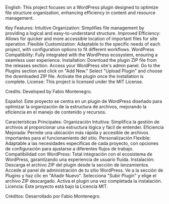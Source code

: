 English:
This project focuses on a WordPress plugin designed to optimize file structure organization, enhancing efficiency in content and resource management.

Key Features:
Intuitive Organization: Simplifies file management by providing a logical and easy-to-understand structure.
Improved Efficiency: Allows for quicker and more accessible location of important files for site operation.
Flexible Customization: Adaptable to the specific needs of each project, with configuration options to fit different workflows.
WordPress Compatibility: Fully integrated with the WordPress ecosystem, ensuring a seamless user experience.
Installation:
Download the plugin ZIP file from the releases section.
Access your WordPress site's admin panel.
Go to the Plugins section and click on "Add New."
Select "Upload Plugin" and choose the downloaded ZIP file.
Activate the plugin once the installation is complete.
License:
This project is licensed under the MIT License. 

Credits:
Developed by Fabio Montenegro.

Español:
Este proyecto se centra en un plugin de WordPress diseñado para optimizar la organización de la estructura de archivos, mejorando la eficiencia en el manejo de contenido y recursos.

Características Principales:
Organización Intuitiva: Simplifica la gestión de archivos al proporcionar una estructura lógica y fácil de entender.
Eficiencia Mejorada: Permite una ubicación más rápida y accesible de archivos importantes para el funcionamiento del sitio.
Personalización Flexible: Adaptable a las necesidades específicas de cada proyecto, con opciones de configuración para ajustarse a diferentes flujos de trabajo.
Compatibilidad con WordPress: Total integración con el ecosistema de WordPress, garantizando una experiencia de usuario fluida.
Instalación:
Descarga el archivo ZIP del plugin desde la sección de lanzamientos.
Accede al panel de administración de tu sitio WordPress.
Ve a la sección de Plugins y haz clic en "Añadir Nuevo".
Selecciona "Subir Plugin" y elige el archivo ZIP descargado.
Activa el plugin una vez completada la instalación.
Licencia:
Este proyecto está bajo la Licencia MIT. 

Créditos:
Desarrollado por Fabio Montenegro.
